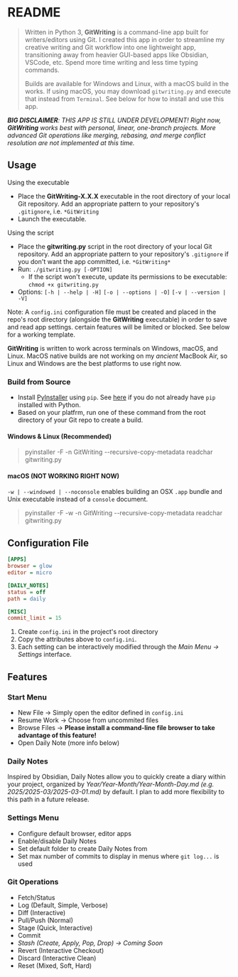 # README

> Written in Python 3, **GitWriting** is a command-line app built for writers/editors using Git. I created this app in order to streamline my creative writing and Git workflow into one lightweight app, transitioning away from heavier GUI-based apps like Obsidian, VSCode, etc. Spend more time writing and less time typing commands.
>
> Builds are available for Windows and Linux, with a macOS build in the works. If using macOS, you may download `gitwriting.py` and execute that instead from `Terminal`. See below for how to install and use this app.

***BIG DISCLAIMER**: THIS APP IS STILL UNDER DEVELOPMENT! Right now, **GitWriting** works best with personal, linear, one-branch projects. More advanced Git operations like merging, rebasing, and merge conflict resolution are not implemented at this time.*

## Usage

Using the executable

- Place the **GitWriting-X.X.X** executable in the root directory of your local Git repository. Add an appropriate pattern to your repository's `.gitignore`, i.e. `*GitWriting`
- Launch the executable.

Using the script

- Place the **gitwriting.py** script in the root directory of your local Git repository. Add an appropriate pattern to your repository's `.gitignore` if you don't want the app committed, i.e. `*GitWriting*`
- Run: `./gitwriting.py [-OPTION]`
  - If the script won't execute, update its permissions to be executable: `chmod +x gitwriting.py`
- Options: `[-h | --help | -H]` `[-o | --options | -O]` `[-v | --version | -V]`

Note: A `config.ini` configuration file must be created and placed in the repo's root directory (alongside the **GitWriting** executable) in order to save and read app settings. certain features will be limited or blocked. See below for a working template.

**GitWriting** is written to work across terminals on Windows, macOS, and Linux. MacOS native builds are not working on my *ancient* MacBook Air, so Linux and Windows are the best platforms to use right now.

### Build from Source

- Install [PyInstaller](https://pyinstaller.org/en/stable/) using `pip`. See [here](https://pip.pypa.io/en/stable/installation/) if you do not already have `pip` installed with Python.
- Based on your platfrm, run one of these command from the root directory of your Git repo to create a build.

#### Windows & Linux (Recommended)

> pyinstaller -F -n GitWriting --recursive-copy-metadata readchar gitwriting.py

#### macOS (NOT WORKING RIGHT NOW)

`-w | --windowed | --noconsole` enables building an OSX `.app` bundle and Unix executable instead of a `console` document.

> pyinstaller -F -w -n GitWriting --recursive-copy-metadata readchar gitwriting.py

## Configuration File

```ini
[APPS]
browser = glow
editor = micro

[DAILY_NOTES]
status = off
path = daily

[MISC]
commit_limit = 15
```

1. Create `config.ini` in the project's root directory
2. Copy the attributes above to `config.ini`.
3. Each setting can be interactively modified through the *Main Menu -> Settings* interface.

## Features

### Start Menu

- New File -> Simply open the editor defined in `config.ini`
- Resume Work -> Choose from uncommited files
- Browse Files -> **Please install a command-line file browser to take advantage of this feature!**
- Open Daily Note (more info below)

### Daily Notes

Inspired by Obsidian, Daily Notes allow you to quickly create a diary within your project, organized by *Year/Year-Month/Year-Month-Day.md (e.g. 2025/2025-03/2025-03-01.md)* by default. I plan to add more flexibility to this path in a future release.

### Settings Menu

- Configure default browser, editor apps
- Enable/disable Daily Notes
- Set default folder to create Daily Notes from
- Set max number of commits to display in menus where `git log...` is used

### Git Operations

- Fetch/Status
- Log (Default, Simple, Verbose)
- Diff (Interactive)
- Pull/Push (Normal)
- Stage (Quick, Interactive)
- Commit
- *Stash (Create, Apply, Pop, Drop) -> Coming Soon*
- Revert (Interactive Checkout)
- Discard (Interactive Clean)
- Reset (Mixed, Soft, Hard)
